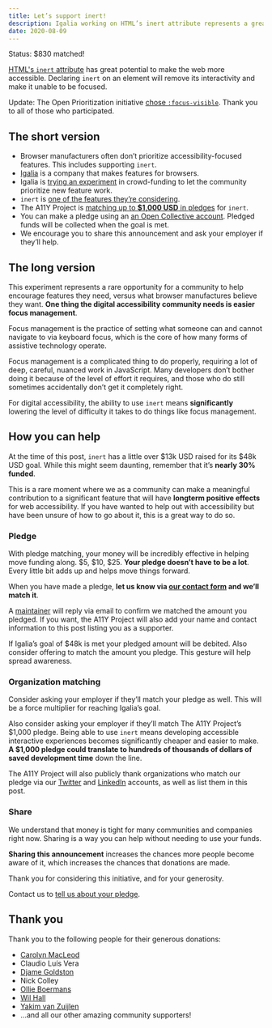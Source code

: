 ```yaml
---
title: Let’s support inert!
description: Igalia working on HTML’s inert attribute represents a great opportunity to move web accessibility forward.
date: 2020-08-09
---
```


<div class="c-form__progress">
	<div class="c-form__progress-fill" aria-hidden="true" style="width: 76%;"></div>
	<span class="c-form__progress-label"><span class="u-hide-visually">Status: </span>$830 matched!</span>
</div>

[HTML's `inert` attribute](https://html.spec.whatwg.org/multipage/interaction.html#inert) has great potential to make the web more accessible. Declaring `inert` on an element will remove its interactivity and make it unable to be focused.

Update: The Open Prioritization initiative [chose <code>:focus-visible</code>](https://www.igalia.com/open-prioritization/#focuswebkit). Thank you to all of those who participated.

## The short version

- Browser manufacturers often don’t prioritize accessibility-focused features. This includes supporting `inert`.
- [Igalia](https://www.igalia.com/) is a company that makes features for browsers.
- Igalia is [trying an experiment](https://www.igalia.com/open-prioritization/) in crowd-funding to let the community prioritize new feature work.
- `inert` is [one of the features they’re considering](https://www.igalia.com/open-prioritization/#inertwebkit).
- The A11Y Project is [matching up to <strong>$1,000 USD</strong> in pledges](https://opencollective.com/html-inert-in-webkit-safari) for `inert`.
- You can make a pledge using an [an Open Collective account](https://opencollective.com/create-account). Pledged funds will be collected when the goal is met.
- We encourage you to share this announcement and ask your employer if they’ll help.


## The long version

This experiment represents a rare opportunity for a community to help encourage features they need, versus what browser manufactures believe they want. <strong>One thing the digital accessibility community needs is easier focus management</strong>.

Focus management is the practice of setting what someone can and cannot navigate to via keyboard focus, which is the core of how many forms of assistive technology operate.

Focus management is a complicated thing to do properly, requiring a lot of deep, careful, nuanced work in JavaScript. Many developers don’t bother doing it because of the level of effort it requires, and those who do still sometimes accidentally don’t get it completely right.

For digital accessibility, the ability to use `inert` means <strong>significantly</strong> lowering the level of difficulty it takes to do things like focus management.


## How you can help

At the time of this post, `inert` has a little over $13k USD raised for its $48k USD goal. While this might seem daunting, remember that it’s <strong>nearly 30% funded</strong>.

This is a rare moment where we as a community can make a meaningful contribution to a significant feature that will have <strong>longterm positive effects</strong> for web accessibility. If you have wanted to help out with accessibility but have been unsure of how to go about it, this is a great way to do so.

### Pledge

With pledge matching, your money will be incredibly effective in helping move funding along. $5, $10, $25. <strong>Your pledge doesn’t have to be a lot</strong>. Every little bit adds up and helps move things forward.

When you have made a pledge, <strong>let us know via  [our contact form](https://www.a11yproject.com/contact/) and we’ll match it</strong>.

A [maintainer](https://www.a11yproject.com/team/#maintainers) will reply via email to confirm we matched the amount you pledged. If you want, the A11Y Project will also add your name and contact information to this post listing you as a supporter.

If Igalia’s goal of $48k is met your pledged amount will be debited. Also consider offering to match the amount you pledge. This gesture will help spread awareness.

### Organization matching

Consider asking your employer if they’ll match your pledge as well. This will be a force multiplier for reaching Igalia’s goal.

Also consider asking your employer if they’ll match The A11Y Project’s $1,000 pledge. Being able to use `inert` means developing accessible interactive experiences becomes significantly cheaper and easier to make. <strong>A $1,000 pledge could translate to hundreds of thousands of dollars of saved development time</strong> down the line.

The A11Y Project will also publicly thank organizations who match our pledge via our [Twitter](https://twitter.com/A11YProject) and [LinkedIn](https://www.linkedin.com/company/the-a11y-project/) accounts, as well as list them in this post.

### Share

We understand that money is tight for many communities and companies right now. Sharing is a way you can help without needing to use your funds.

<strong>Sharing this announcement</strong> increases the chances more people become aware of it, which increases the chances that donations are made.

Thank you for considering this initiative, and for your generosity.

<p class="c-contribute__cta">
	Contact us to <a href="{{ '/contact/' | url }}">tell us about your pledge</a>.
</p>

## Thank you

Thank you to the following people for their generous donations:

- [Carolyn MacLeod](https://twitter.com/carmacleod)
- Claudio Luís Vera
- [Djame Goldston](https://www.linkedin.com/in/djame/)
- Nick Colley
- [Ollie Boermans](https://twitter.com/ollicle/)
- [Wil Hall](https://wilhall.com/)
- [Yakim van Zuijlen](http://yakim.nl/)
- …and all our other amazing community supporters!
